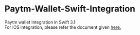 # Paytm-Wallet-Swift-Integration
Paytm wallet Integration in Swift 3.1 <br>
For iOS integration, please refer the document given 
<a href="https://paytm-wallet-sdk.readme.io/docs/steps">here.</a>
